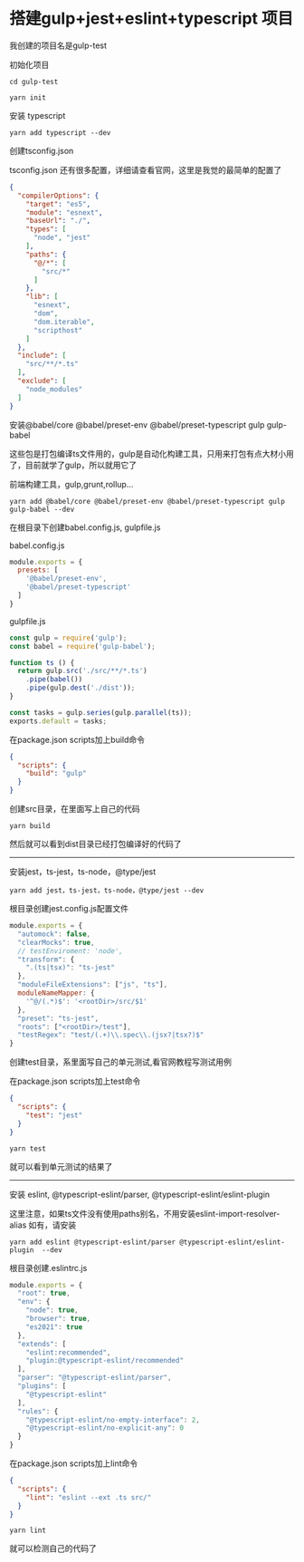# 搭建gulp+jest+eslint+typescript 项目

我创建的项目名是gulp-test

初始化项目

```
cd gulp-test

yarn init
```

安装 typescript

```
yarn add typescript --dev
```

创建tsconfig.json

tsconfig.json 还有很多配置，详细请查看官网，这里是我觉的最简单的配置了

```json
{
  "compilerOptions": {
    "target": "es5",
    "module": "esnext",
    "baseUrl": "./",
    "types": [
      "node", "jest"
    ],
    "paths": {
      "@/*": [
        "src/*"
      ]
    },
    "lib": [
      "esnext",
      "dom",
      "dom.iterable",
      "scripthost"
    ]
  },
  "include": [
    "src/**/*.ts"
  ],
  "exclude": [
    "node_modules"
  ]
}
```

安装@babel/core @babel/preset-env @babel/preset-typescript gulp gulp-babel

这些包是打包编译ts文件用的，gulp是自动化构建工具，只用来打包有点大材小用了，目前就学了gulp，所以就用它了

前端构建工具，gulp,grunt,rollup...

```
yarn add @babel/core @babel/preset-env @babel/preset-typescript gulp gulp-babel --dev
```

在根目录下创建babel.config.js, gulpfile.js

babel.config.js

```js
module.exports = {
  presets: [
    '@babel/preset-env',
    '@babel/preset-typescript'
  ]
}
```

gulpfile.js

```js
const gulp = require('gulp');
const babel = require('gulp-babel');

function ts () {
  return gulp.src('./src/**/*.ts')
    .pipe(babel())
    .pipe(gulp.dest('./dist'));
}

const tasks = gulp.series(gulp.parallel(ts));
exports.default = tasks;
```

在package.json scripts加上build命令

```json
{
  "scripts": {
    "build": "gulp"
  }
}
```

创建src目录，在里面写上自己的代码

```
yarn build
```

然后就可以看到dist目录已经打包编译好的代码了

---

安装jest，ts-jest，ts-node，@type/jest

```
yarn add jest，ts-jest，ts-node，@type/jest --dev
```

根目录创建jest.config.js配置文件

```js
module.exports = {
  "automock": false,
  "clearMocks": true,
  // testEnviroment: 'node',
  "transform": {
    ".(ts|tsx)": "ts-jest"
  },
  "moduleFileExtensions": ["js", "ts"],
  moduleNameMapper: {
    '^@/(.*)$': '<rootDir>/src/$1'
  },
  "preset": "ts-jest",
  "roots": ["<rootDir>/test"],
  "testRegex": "test/(.+)\\.spec\\.(jsx?|tsx?)$"
}
```

创建test目录，系里面写自己的单元测试,看官网教程写测试用例

在package.json scripts加上test命令

```json
{
  "scripts": {
    "test": "jest"
  }
}
```

```
yarn test
```

就可以看到单元测试的结果了

---

安装 eslint, @typescript-eslint/parser, @typescript-eslint/eslint-plugin 

这里注意，如果ts文件没有使用paths别名，不用安装eslint-import-resolver-alias 如有，请安装

```
yarn add eslint @typescript-eslint/parser @typescript-eslint/eslint-plugin  --dev
```

根目录创建.eslintrc.js

```js
module.exports = {
  "root": true,
  "env": {
    "node": true,
    "browser": true,
    "es2021": true
  },
  "extends": [
    "eslint:recommended",
    "plugin:@typescript-eslint/recommended"
  ],
  "parser": "@typescript-eslint/parser",
  "plugins": [
    "@typescript-eslint"
  ],
  "rules": {
    "@typescript-eslint/no-empty-interface": 2,
    "@typescript-eslint/no-explicit-any": 0
  }
}
```

在package.json scripts加上lint命令

```json
{
  "scripts": {
    "lint": "eslint --ext .ts src/"
  }
}
```

```
yarn lint
```

就可以检测自己的代码了